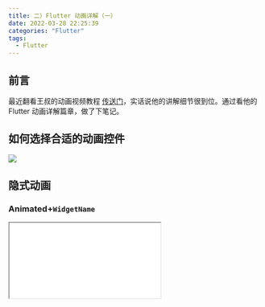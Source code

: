 ```yaml
---
title: 二）Flutter 动画详解（一）
date: 2022-03-28 22:25:39
categories: "Flutter"
tags:
  - Flutter
---
```



## 前言
最近翻看王叔的动画视频教程 [传送门](https://www.bilibili.com/video/BV1JZ4y1p7NG/?spm_id_from=pageDriver)，实话说他的讲解细节很到位。通过看他的 Flutter 动画详解篇章，做了下笔记。

## 如何选择合适的动画控件

![](/images/2022/二）Flutter-动画详解（一）/1.png)

## 隐式动画

### Animated+`WidgetName`

<iframe src="/images/2022/二）Flutter-动画详解（一）/2.gif">


```dart
Widget _buildAnimatedContainer() {
  return Center(
    child: AnimatedContainer(
      alignment: Alignment.center,
      duration: const Duration(milliseconds: 1000),
      height: _height,
      width: 200,
      decoration: BoxDecoration(
        boxShadow: const [BoxShadow(spreadRadius: 25, blurRadius: 25)],
        borderRadius: BorderRadius.circular(150),
        gradient: const LinearGradient(
          begin: Alignment.bottomCenter,
          end: Alignment.topCenter,
          colors: [Colors.blue, Colors.white],
          stops: [0.2, 0.3],
        ),
      ),
      child: AnimatedSwitcher(
        duration: const Duration(milliseconds: 1000),
        transitionBuilder: (child, animation) {
          return ScaleTransition(
            scale: animation,
            child: FadeTransition(
              opacity: animation,
              child: child,
            ),
          );
        },
        child: _height >= 500
            ? null
            : Center(
                key: ValueKey(_height),
                child: Text(
                  "zhengzeqin $_height",
                  style: TextStyle(
                    fontSize: 18,
                    color: Colors.black,
                  ),
                ),
              ),
      ),
    ),
  );
}
```

#### AnimatedContainer

- 只有 AnimatedContainer 下的属性参与到动画变化中， child 的 widget 的属性变化则无效

#### AnimatedSwitcher

- AnimatedSwitcher 组件用来执行动画组件的切换功能，如 A 的缩小 B 的放大，当 child 组件的 key 或者组件类型改变会引起动画（参考 key 使用篇章）
- AnimatedSwitcher child 如果等于 null 会隐私消失， 默认 FadeTransition 渐变动画
- transitionBuilder 的是支持组合多个动画组件如下 ScaleTransition 嵌套  FadeTransition (类似AnimatedCrossFade 渐入渐出)

#### 相关组件有

- AnimatedSwitcher
- AnimationPadding
- AnimatedOpacity
- AnimatedAlign
- ...
```dart
AnimatedSwitcher(
  duration: const Duration(milliseconds: 1000),
  transitionBuilder: (child, animation) {
    return ScaleTransition(
      scale: animation,
      child: FadeTransition(
        opacity: animation,
        child: child,
      ),
    );
  },
  child: _height >= 500 ? null : Center(
    key: ValueKey(_height),
    child: Text(
      "zhengzeqin $_height",
      style: TextStyle(
        fontSize: 18,
        color: Colors.black,
      ),
    ),
  ),
)
```
 
### 隐式动画都有个 curve 曲线

<iframe src="/images/2022/二）Flutter-动画详解（一）/3.gif">

```dart
/// 更多动画及曲线
/// 隐式动画都有个 curve 曲线 Curves.bounceOut, // 弹性结束
/// 官方文档：https://api.flutter-io.cn/flutter/animation/Curves-class.html   
Widget _buildAnimated() {
  return Center(
    child: AnimatedPadding(
      curve: Curves.bounceOut, // 弹性结束
      duration: Duration(milliseconds: 1000),
      padding: EdgeInsets.only(top: _height),
      child: AnimatedOpacity (
        curve: Curves.bounceInOut, // 弹性开始和结束
        duration: Duration(milliseconds: 2000),
        opacity: _opacity,
        child: Container(
          height: 300,
          width: 300,
          color: Colors.blue,
        ),
      ),
    ),
  );
}
```

### 关键帧动画 Tween

- TweenAnimationBuilder 
- tween: Tween<double>(begin: 0.0, end: 1.0)
   - 注意：关键帧动画是从当前值到目标值变化，比如设置 0 -> 100。 如果当前是 10，则是从 10 -> 100
- 平移：Transform.translate
   - offset: Offset(0,0) -> Offset(-x, -x)。 是中心点到右下
- 缩放：Transform.scale
   - scale: 0.0 -> 1.0
- 旋转：Transform.rotate
   - angle: 0.0 -> 6.28 。 旋转一圈 

<iframe src="/images/2022/二）Flutter-动画详解（一）/4.gif">

```dart
/// between 之间 ，关键帧动画
Widget _buildTweenAnimated() {
  return Center(
    child: TweenAnimationBuilder(
      duration: Duration(seconds: 1),
      builder: (BuildContext context, double value, Widget? child) {
        return Opacity(
          opacity: value,
          child: Container(
            alignment: Alignment.center,
            height: 300,
            width: 300,
            color: Colors.blue,
            child: Transform.rotate(
              angle: value * 6.28, // 6.28 一圈 p 是 3.14 半圈
              child: Text(
                "zhengzeqin",
                style: TextStyle(fontSize: 10 + 10 * value),
              ),
            ),
          ),
        );
      },
      tween: Tween<double>(begin: 0.0, end: 1.0),
    ),
  );
}
```

### 案例：翻转的计数器

- 通过 TweenAnimationBuilder 关键帧动画结合 Positioned 位置移动实现翻转

<iframe src="/images/2022/二）Flutter-动画详解（一）/5.gif">

```dart

/// 封装计数器
class TWAnimatedCounter extends StatelessWidget {
  final Duration? duration;
  final double fontSize;
  final double count;

  const TWAnimatedCounter({
    Key? key,
    this.duration,
    this.fontSize = 100,
    this.count = 0,
  }) : super(key: key);

  @override
  Widget build(BuildContext context) {
    return TweenAnimationBuilder(
      duration: duration ?? const Duration(seconds: 1),
      tween: Tween(end: count),
      builder: (BuildContext context, double value, Widget? child) {
        final whole = value ~/ 1; // 取整数
        final decimal = value - whole; // 取小数
        return Stack(
          alignment: Alignment.center,
          children: [
            Positioned(
              top: -fontSize * decimal, // 0 -> -100
              child: Opacity(
                opacity: 1.0 - decimal, // 1.0 -> 0.0
                child: Text(
                  "$whole",
                  style: TextStyle(
                    fontSize: fontSize,
                  ),
                ),
              ),
            ),
            Positioned(
              top: fontSize - decimal * fontSize, // 100 -> 0
              child: Opacity(
                opacity: decimal, // 0 -> 1.0
                child: Text(
                  "${whole + 1}",
                  style: TextStyle(
                    fontSize: fontSize,
                  ),
                ),
              ),
            ),
          ],
        );
      },
    );
  }
}
```

## 显示动画
### `WidgetName` + Transition
#### SingleTickerProviderStateMixin

- Ticker 是每次刷新时候。 60hz 每秒触发 60 次
#### AnimationController

- reset: 重置恢复   
- stop: 暂停
- forward: 执行一次 
- repeat: 重复执行
- reverse: 倒序
- lowerBound -> upperBound 默认是 0 -> 1
#### 相关组件有

- RotationTransition
- FadeTransition
- ScaleTransition
- ...

```dart
/// 继承 Animation<double>
class AnimationController extends Animation<double> {
  ///```
}

_controller = AnimationController(
  // upperBound: 10,
  // lowerBound: 1,
  vsync: this, // 垂直同步
  duration: const Duration(milliseconds: 1000),
);
_controller.addListener(() {
    print("${_controller.value}");
});


/// 调用 setState
setState(() {
  if (_isLoading) {
    _controller.stop(); // reset: 重置恢复   stop: 暂停
  } else {
    _controller.repeat(reverse: true); // forward: 执行一次  repeat: 重复执行
  }
  _isLoading = !_isLoading;
});
```

<iframe src="/images/2022/二）Flutter-动画详解（一）/6.gif">

```dart
/// 旋转动画
Widget _buildRotationTransition() {
  return Center(
    child: RotationTransition(
      turns: _controller,
      child: const Icon(
        Icons.refresh,
        size: 100,
      ),
    ),
  );
}

/// 透明度渐变动画
Widget _buildFadeTransition() {
  return Center(
    child: FadeTransition(
      opacity: _controller, // 透明度
      child: Container(
        height: 100,
        width: 100,
        color: Colors.blue,
      ),
    ),
  );
}

/// 缩放动画
Widget _buildScaleTransition() {
  return Center(
    child: ScaleTransition(
      scale: _controller, // 缩放倍数
      child: Container(
        height: 100,
        width: 100,
        color: Colors.yellow,
      ),
    ),
  );
}
```

### 关键帧动画 Tween

- 通过 _controller.drive(Tween(...)) 添加 Tween 关键帧开始与结束值。
- 等价的写法 Tween(...).animate(_controller)
- chain 叠加一个 CurveTween(curve: Interval(0.8, 1.0))  即表示 80% 之前的时间动画不执行，剩余 20% 时间完成动画 
- chain 叠加一个 CurveTween(curve: Curves._bounceInOut_)  即表示加了个弹性入出的动效
- 注意动画的叠加类似计算是函数式的： g(f(x))
- 在 Slide 平移动画中，offset 是以 （0，0）原点。偏移 0.5 即是 0.5 倍数

```dart
Widget _buildTweenAnimation() {
  return SlideTransition(
    child: Container(
      height: 100,
      width: 100,
      color: Colors.red,
    ),
    position: Tween(
      begin: const Offset(0, 0),
      end: const Offset(0.5, 1),
    )
        .chain(
          CurveTween(
            curve: const Interval(0.8, 1.0) , // Curves.bounceOut
          ),
        )
        .animate(_controller),
    // position: _controller.drive(
    //   Tween(
    //     begin: const Offset(0, 0),
    //     end: const Offset(0.5, 1),
    //   ),
    // ),
  );
}
```

### 案例：交错动画

<iframe src="/images/2022/二）Flutter-动画详解（一）/7.gif">


```dart
/// 交错动画
class TWSlidingBox extends StatelessWidget {
  final AnimationController controller;
  final Color color;
  final Interval interval;

  const TWSlidingBox({
    Key? key,
    required this.controller,
    required this.color,
    required this.interval,
  }) : super(key: key);

  @override
  Widget build(BuildContext context) {
    return SlideTransition(
      child: Container(
        width: 300,
        height: 100,
        color: color,
      ),
      position: Tween(
        begin: Offset.zero,
        end: const Offset(0.1, 0),
      )
          .chain(
            CurveTween(curve: interval),
          )
          .chain(
            CurveTween(curve: Curves.bounceInOut),   // g(f(x))
          )
          .animate(controller),
    );
  }
}
```

### 自定义动画

```dart
/// 自定义动画
  Widget _buildCustomAnimation() {
    final Animation opacityAnimation = Tween(begin: 0.5, end: 0.8).animate(_controller);
    final Animation heightAnimation = Tween(begin: 100.0, end: 200.0).animate(_controller);
    return AnimatedBuilder(
      animation: _controller,
      child: const Text("Custom Animation",textAlign: TextAlign.center,), // 这个 child 及传给 builder 的，从性能考虑
      builder: (BuildContext context, Widget? child) {
        return Opacity(
          opacity: opacityAnimation.value,
          child: Container(
            alignment: Alignment.center,
            color: Colors.blue,
            width: 100,
            height: heightAnimation.value,
            child: child,
          ),
        );
      },
    );
  }
```

### 案例：478 呼吸法的动画 

- 注意如果使用多个 AnimationController 则需要混入 TickerProviderStateMixin，单个下是SingleTickerProviderStateMixin
- 通过 await Future.delayed 来让动画处于等待效果

<iframe src="/images/2022/二）Flutter-动画详解（一）/8.gif">

```dart
void handleBreatedAnimation() async {
  _expansionController.duration = const Duration(seconds: 4);
  _expansionController.forward();
  await Future.delayed(const Duration(seconds: 4));

  _opacityController.duration = const Duration(milliseconds: 1750);
  _opacityController.repeat(reverse: true);
  await Future.delayed(const Duration(seconds: 7));
  _opacityController.reset();

  _expansionController.duration = const Duration(seconds: 8);
  _expansionController.reverse();
}

Widget _buildBreatedAnimation() {
  // _controller.duration = const Duration(seconds: 20);
  // Animation animation1 = Tween(begin: 0.0, end: 1.0)
  //     .chain(CurveTween(curve: const Interval(0.1, 0.2)))
  //     .animate(_controller);
  // Animation animation2 = Tween(begin: 1.0, end: 0.0)
  //     .chain(CurveTween(curve: const Interval(0.4, 0.95)))
  //     .animate(_controller);
  return FadeTransition(
    opacity: Tween(begin: 0.5, end: 1.0).animate(_opacityController),
    child: AnimatedBuilder(
      // animation: _controller,
      animation: _expansionController,
      builder: (BuildContext context, Widget? child) {
        return Container(
          width: 300,
          height: 300,
          decoration: BoxDecoration(
            shape: BoxShape.circle,
            color: Colors.blue,
            gradient: RadialGradient(
              colors: [
                Colors.blue[600]!,
                Colors.blue[100]!,
              ],
              stops: [
                _expansionController.value,
                _expansionController.value + 0.1,
              ],
            ),
          ),
        );
      },
    ),
  );
}
```

## 总结

![](/images/2022/二）Flutter-动画详解（一）/动画总结.png)

[动画.xmind](https://www.yuque.com/attachments/yuque/0/2022/xmind/2127799/1648477075100-30137c3d-599a-49ac-944a-adb6f4669541.xmind)


## 参考

- [demo](https://github.com/zeqinjie/flutter_demo)
- [王叔不秃-动画教程](https://www.bilibili.com/video/BV1JZ4y1p7NG/?spm_id_from=pageDriver)
- [官方 Curves 曲率](https://api.flutter-io.cn/flutter/animation/Curves-class.html)
- [How to make scrolling counter in flutter](https://stackoverflow.com/questions/56607908/how-to-make-scrolling-counter-in-flutter)

